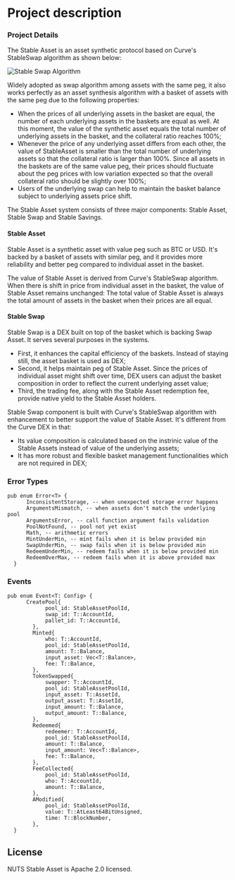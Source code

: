 # Project description

### Project Details

The Stable Asset is an asset synthetic protocol based on Curve's StableSwap algorithm as shown below:

![Stable Swap Algorithm](https://lh6.googleusercontent.com/i6owf1R5cUcc8lQtPTouisnVsj1Dt3xeCyeC_XcSjLPBCk1glLh_ZHx5GUa_f5WhsrkXJZx-PKfy8dxxrl1YjDsy-suFyXeU0vx1i6zp82lK7__NCR-HcE5cxEZ0FmaACfH8Ah7z)

Widely adopted as swap algorithm among assets with the same peg, it also works perfectly as an asset synthesis algorithm with a basket of assets with the same peg due to the following properties:

* When the prices of all underlying assets in the basket are equal, the number of each underlying assets in the baskets are equal as well. At this moment, the value of the synthetic asset equals the total number of underlying assets in the basket, and the collateral ratio reaches 100%;
* Whenever the price of any underlying asset differs from each other, the value of StableAsset is smaller than the total number of underlying assets so that the collateral ratio is larger than 100%. Since all assets in the baskets are of the same value peg, their prices should fluctuate about the peg prices with low variation expected so that the overall collateral ratio should be slightly over 100%;
* Users of the underlying swap can help to maintain the basket balance subject to underlying assets price shift.

The Stable Asset system consists of three major components: Stable Asset, Stable Swap and Stable Savings.

#### Stable Asset

Stable Asset is a synthetic asset with value peg such as BTC or USD. It's backed by a basket of assets with similar peg, and it provides more reliability and better peg compared to individual asset in the basket.

The value of Stable Asset is derived from Curve's StableSwap algorithm. When there is shift in price from individual asset in the basket, the value of Stable Asset remains unchanged: The total value of Stable Asset is always the total amount of assets in the basket when their prices are all equal.

#### Stable Swap

Stable Swap is a DEX built on top of the basket which is backing Swap Asset. It serves several purposes in the systems.

* First, it enhances the capital efficiency of the baskets. Instead of staying still, the asset basket is used as DEX;
* Second, it helps maintain peg of Stable Asset. Since the prices of individual asset might shift over time, DEX users can adjust the basket composition in order to reflect the current underlying asset value;
* Third, the trading fee, along with the Stable Asset redemption fee, provide native yield to the Stable Asset holders.

Stable Swap component is built with Curve's StableSwap algorithm with enhancement to better support the value of Stable Asset. It's different from the Curve DEX in that:

* Its value composition is calculated based on the instrinic value of the Stable Assets instead of value of the underlying assets;
* It has more robust and flexible basket management functionalities which are not required in DEX;

### Error Types
```
pub enum Error<T> {
      InconsistentStorage, -- when unexpected storage error happens
      ArgumentsMismatch, -- when assets don't match the underlying pool
      ArgumentsError, -- call function argument fails validation
      PoolNotFound, -- pool not yet exist
      Math, -- arithmetic errors
      MintUnderMin, -- mint fails when it is below provided min
      SwapUnderMin, -- swap fails when it is below provided min
      RedeemUnderMin, -- redeem fails when it is below provided min
      RedeemOverMax, -- redeem fails when it is above provided max
  }
```

### Events
```
pub enum Event<T: Config> {
      CreatePool{
			pool_id: StableAssetPoolId, 
			swap_id: T::AccountId,
			pallet_id: T::AccountId,
		},
		Minted{
			who: T::AccountId,
			pool_id: StableAssetPoolId,
			amount: T::Balance,
			input_asset: Vec<T::Balance>,
			fee: T::Balance,
		},
		TokenSwapped{
			swapper: T::AccountId,
			pool_id: StableAssetPoolId,
			input_asset: T::AssetId,
			output_asset: T::AssetId,
			input_amount: T::Balance,
			output_amount: T::Balance,
		},
		Redeemed{
			redeemer: T::AccountId,
			pool_id: StableAssetPoolId,
			amount: T::Balance,
			input_amount: Vec<T::Balance>, 
			fee: T::Balance,
		},
		FeeCollected{
			pool_id: StableAssetPoolId,
			who: T::AccountId,
			amount: T::Balance,
		},
		AModified{
			pool_id: StableAssetPoolId, 
			value: T::AtLeast64BitUnsigned,
			time: T::BlockNumber,
		},
  }
```

## License

NUTS Stable Asset is Apache 2.0 licensed.
